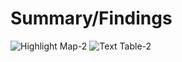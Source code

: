 # Summary/Findings

![Highlight Map-2](https://github.com/rml-lee/MYSQL-Tableau-Pizza-Project/assets/160198611/110de60a-7eed-43f5-bc65-790e3c451b42)
![Text Table-2](https://github.com/rml-lee/MYSQL-Tableau-Pizza-Project/assets/160198611/5fc296a5-8d5a-4e84-8753-ff2042be5f50)
